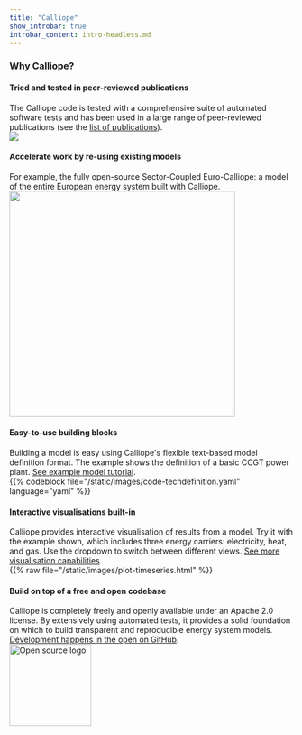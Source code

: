 ```yaml
---
title: "Calliope"
show_introbar: true
introbar_content: intro-headless.md
---
```


### Why Calliope?

<div class="hl">
    <div class="hl-row hl-row-even">
        <div class="hl-label"><h4>Tried and tested in peer-reviewed publications</h4>The Calliope code is tested with a comprehensive suite of automated software tests and has been used in a large range of peer-reviewed publications (see the <a href="/research/#publications/">list of publications</a>).</div>
        <div class="hl-img"><img src="/images/trade-offs.png"></div>
    </div>
    <div class="hl-row hl-row-odd">
        <div class="hl-label"><h4>Accelerate work by re-using existing models</h4>For example, the fully open-source Sector-Coupled Euro-Calliope: a model of the entire European energy system built with Calliope.</div>
        <div class="hl-img right"><img src="/images/sector-coupled-euro-calliope.png" width=400></div>
    </div>
    <div class="hl-row hl-row-even">
        <div class="hl-label"><h4>Easy-to-use building blocks</h4>Building a model is easy using Calliope's flexible text-based model definition format. The example shows the definition of a basic CCGT power plant. <a href="https://calliope.readthedocs.io/en/stable/user/tutorials_01_national.html">See example model tutorial</a>.</div>
        <div class="hl-img">{{% codeblock file="/static/images/code-techdefinition.yaml" language="yaml" %}}</div>
    </div>
    <div class="hl-row hl-row-odd">
        <div class="hl-label"><h4>Interactive visualisations built-in</h4>Calliope provides interactive visualisation of results from a model. Try it with the example shown, which includes three energy carriers: electricity, heat, and gas. Use the dropdown to switch between different views. <a href="https://calliope.readthedocs.io/en/stable/user/analysing.html#visualising-results">See more visualisation capabilities</a>.</div>
        <div class="hl-img plotly-container">{{% raw file="/static/images/plot-timeseries.html" %}}</div>
    </div>
    <div class="hl-row hl-row-even">
        <div class="hl-label"><h4>Build on top of a free and open codebase</h4>Calliope is completely freely and openly available under an Apache 2.0 license. By extensively using automated tests, it provides a solid foundation on which to build transparent and reproducible energy system models. <a href="https://github.com/calliope-project/calliope">Development happens in the open on GitHub</a>.</div>
        <div class="hl-img left"><img alt="Open source logo" src="/images/opensource.png" width="145"></div>
    </div>
</div>

